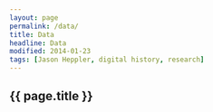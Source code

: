 ```yaml
---
layout: page
permalink: /data/
title: Data
headline: Data
modified: 2014-01-23
tags: [Jason Heppler, digital history, research]
---
```


## {{ page.title }}
